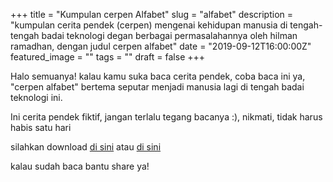 +++
title = "Kumpulan cerpen Alfabet"
slug = "alfabet"
description = "kumpulan cerita pendek (cerpen) mengenai kehidupan manusia di tengah-tengah badai teknologi degan berbagai permasalahannya oleh hilman ramadhan, dengan judul cerpen alfabet"
date = "2019-09-12T16:00:00Z"
featured_image = ""
tags = ""
draft = false
+++ 

Halo semuanya! kalau kamu suka baca cerita pendek, coba baca ini ya, "cerpen alfabet" bertema seputar menjadi manusia lagi di tengah badai teknologi ini.

Ini cerita pendek fiktif, jangan terlalu tegang bacanya :), nikmati, tidak harus habis satu hari

silahkan download [di sini](https://www.dropbox.com/s/cawe5cky7v698lc/cerpen%20alfabet.pdf?dl=0) atau [di sini](https://drive.google.com/open?id=1cxOwVaw97hSyHy7idzQwaBkBmN1vA9_y)

kalau sudah baca bantu share ya!